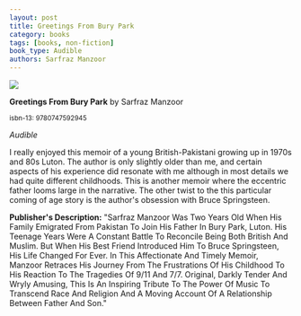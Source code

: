 ```yaml
---
layout: post
title: Greetings From Bury Park
category: books
tags: [books, non-fiction]
book_type: Audible
authors: Sarfraz Manzoor
---
```


<img src="http://books.google.com/books/content?id=eCB_OGLCjmAC&printsec=frontcover&img=1&zoom=1&edge=curl&source=gbs_api"/>

**Greetings From Bury Park** by Sarfraz Manzoor

<sup>isbn-13: 9780747592945</sup>

*Audible*

I really enjoyed this memoir of a young British-Pakistani growing up in 1970s
and 80s Luton. The author is only slightly older than me, and certain aspects of
his experience did resonate with me although in most details we had quite
different childhoods. This is another memoir where the eccentric father looms
large in the narrative. The other twist to the this particular coming of age
story is the author's obsession with Bruce Springsteen.

**Publisher's Description:**
"Sarfraz Manzoor Was Two Years Old When His Family Emigrated From Pakistan
To Join His Father In Bury Park, Luton. His Teenage Years Were A Constant
Battle To Reconcile Being Both British And Muslim. But When His Best Friend
Introduced Him To Bruce Springsteen, His Life Changed For Ever. In This
Affectionate And Timely Memoir, Manzoor Retraces His Journey From The
Frustrations Of His Childhood To His Reaction To The Tragedies Of 9/11 And
7/7. Original, Darkly Tender And Wryly Amusing, This Is An Inspiring
Tribute To The Power Of Music To Transcend Race And Religion And A Moving
Account Of A Relationship Between Father And Son."
